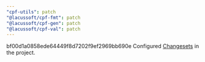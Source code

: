 ```yaml
---
"cpf-utils": patch
"@lacussoft/cpf-fmt": patch
"@lacussoft/cpf-gen": patch
"@lacussoft/cpf-val": patch
---
```


bf00d1a0858ede64449f8d7202f9ef2969bb690e Configured [Changesets](https://github.com/changesets/changesets) in the project.
